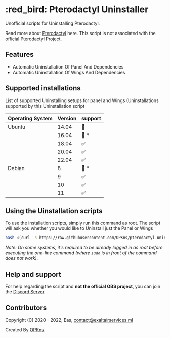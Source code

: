 # :red_bird: Pterodactyl Uninstaller
Unofficial scripts for Uninstalling Pterodactyl.

Read more about [Pterodactyl](https://pterodactyl.io/) here. This script is not associated with the official Pterodactyl Project.

## Features
- Automatic Uninstallation Of Panel And Dependencies
- Automatic Uninstallation Of Wings And Dependencies

## Supported installations

List of supported Uninstalling setups for panel and Wings (Uninstallations supported by this Uninstallation script

| Operating System | Version | support            |
| ---------------- | ------- | ------------------ |
| Ubuntu           | 14.04   | :red_circle:       |
|                  | 16.04   | :red_circle: \*    |      
|                  | 18.04   | :white_check_mark: |
|                  | 20.04   | :white_check_mark: |
|                  | 22.04   | :white_check_mark: |         
| Debian           | 8       | :red_circle: \*    |            
|                  | 9       | :white_check_mark: |
|                  | 10      | :white_check_mark: |
|                  | 11      | :white_check_mark: |

## Using the Uinstallation scripts

To use the installation scripts, simply run this command as root. The script will ask you whether you would like to Uninstall just the Panel or Wings

```bash
bash <(curl -s https://raw.githubusercontent.com/OPKns/pterodactyl-uninstaller/main/uninstaller.sh)
```

_Note: On some systems, it's required to be already logged in as root before executing the one-line command (where `sudo` is in front of the command does not work)._

## Help and support

For help regarding the script and **not the official OBS project**, you can join the [Discord Server](https://soon.com).


## Contributors 

Copyright (C) 2020 - 2022, Eas, <contact@exaltairservices.ml>

Created By [OPKns](https://github.com/OPKns).
